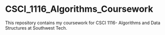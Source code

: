 # CSCI_1116_Algorithms_Coursework
 
 This repository contains my coursework for CSCI 1116- Algorithms and Data Structures at Southwest Tech.

